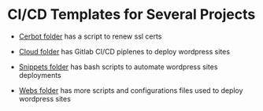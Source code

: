 # CI/CD Templates for Several Projects

- [Cerbot folder](./certbot) has a script to renew ssl certs

- [Cloud folder](./cloud) has Gitlab CI/CD piplenes to deploy wordpress sites

- [Snippets folder](./snippets) has bash scripts to automate wordpress sites deployments
  
- [Webs folder](./webs) has more scripts and configurations files used to deploy wordpress sites